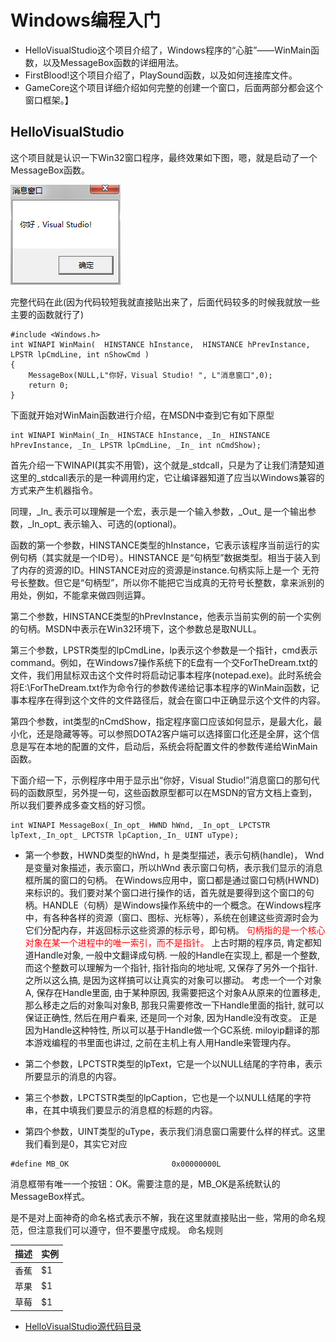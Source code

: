 # Windows编程入门
- HelloVisualStudio这个项目介绍了，Windows程序的“心脏”——WinMain函数，以及MessageBox函数的详细用法。
- FirstBlood!这个项目介绍了，PlaySound函数，以及如何连接库文件。
- GameCore这个项目详细介绍如何完整的创建一个窗口，后面两部分都会这个窗口框架。】

## HelloVisualStudio 
这个项目就是认识一下Win32窗口程序，最终效果如下图，嗯，就是启动了一个MessageBox函数。

![](./Images/HelloVisualStudio.png)

完整代码在此(因为代码较短我就直接贴出来了，后面代码较多的时候我就放一些主要的函数就行了)
```
#include <Windows.h>
int WINAPI WinMain(  HINSTANCE hInstance,  HINSTANCE hPrevInstance,  LPSTR lpCmdLine, int nShowCmd )
{
	MessageBox(NULL,L"你好，Visual Studio! ", L"消息窗口",0);
	return 0;
}
```
下面就开始对WinMain函数进行介绍，在MSDN中查到它有如下原型
```
int WINAPI WinMain(_In_ HINSTACE hInstance, _In_ HINSTANCE hPrevInstance, _In_ LPSTR lpCmdLine, _In_ int nCmdShow);
```
首先介绍一下WINAPI(其实不用管)，这个就是_stdcall，只是为了让我们清楚知道这里的_stdcall表示的是一种调用约定，它让编译器知道了应当以Windows兼容的方式来产生机器指令。

同理，\_In\_ 表示可以理解是一个宏，表示是一个输入参数，\_Out\_ 是一个输出参数，\_In_opt\_ 表示输入、可选的(optional)。

函数的第一个参数，HINSTANCE类型的hInstance，它表示该程序当前运行的实例句柄（其实就是一个ID号）。HINSTANCE 是“句柄型”数据类型。相当于装入到了内存的资源的ID。HINSTANCE对应的资源是instance.句柄实际上是一个 无符号长整数。但它是“句柄型”，所以你不能把它当成真的无符号长整数，拿来派别的用处，例如，不能拿来做四则运算。

第二个参数，HINSTANCE类型的hPrevInstance，他表示当前实例的前一个实例的句柄。MSDN中表示在Win32环境下，这个参数总是取NULL。

第三个参数，LPSTR类型的lpCmdLine，lp表示这个参数是一个指针，cmd表示command。例如，在Windows7操作系统下的E盘有一个交ForTheDream.txt的文件，我们用鼠标双击这个文件时将启动记事本程序(notepad.exe)。此时系统会将E:\ForTheDream.txt作为命令行的参数传递给记事本程序的WinMain函数，记事本程序在得到这个文件的文件路径后，就会在窗口中正确显示这个文件的内容。

第四个参数，int类型的nCmdShow，指定程序窗口应该如何显示，是最大化，最小化，还是隐藏等等。可以参照DOTA2客户端可以选择窗口化还是全屏，这个信息是写在本地的配置的文件，启动后，系统会将配置文件的参数传递给WinMain函数。

下面介绍一下，示例程序中用于显示出“你好，Visual Studio!”消息窗口的那句代码的函数原型，另外提一句，这些函数原型都可以在MSDN的官方文档上查到，所以我们要养成多查文档的好习惯。
```
int WINAPI MessageBox(_In_opt_ HWND hWnd, _In_opt_ LPCTSTR lpText,_In_opt_ LPCTSTR lpCaption,_In_ UINT uType);
```
- 第一个参数，HWND类型的hWnd，h 是类型描述，表示句柄(handle)， Wnd 是变量对象描述，表示窗口，所以hWnd 表示窗口句柄，表示我们显示的消息框所属的窗口的句柄。 在Windows应用中，窗口都是通过窗口句柄(HWND)来标识的。我们要对某个窗口进行操作的话，首先就是要得到这个窗口的句柄。HANDLE（句柄）是Windows操作系统中的一个概念。在Windows程序中，有各种各样的资源（窗口、图标、光标等），系统在创建这些资源时会为它们分配内存，并返回标示这些资源的标示号，即句柄。
<font color=red>句柄指的是一个核心对象在某一个进程中的唯一索引，而不是指针。</font>
上古时期的程序员, 肯定都知道Handle对象, 一般中文翻译成句柄. 一般的Handle在实现上, 都是一个整数, 而这个整数可以理解为一个指针, 指针指向的地址呢, 又保存了另外一个指针. 之所以这么搞, 是因为这样搞可以让真实的对象可以挪动。
考虑一个一个对象A, 保存在Handle里面, 由于某种原因, 我需要把这个对象A从原来的位置移走, 那么移走之后的对象叫对象B, 那我只需要修改一下Handle里面的指针, 就可以保证正确性, 然后在用户看来, 还是同一个对象, 因为Handle没有改变。
正是因为Handle这种特性, 所以可以基于Handle做一个GC系统. miloyip翻译的那本游戏编程的书里面也讲过, 之前在主机上有人用Handle来管理内存。

- 第二个参数，LPCTSTR类型的lpText，它是一个以NULL结尾的字符串，表示所要显示的消息的内容。
- 第三个参数，LPCTSTR类型的lpCaption，它也是一个以NULL结尾的字符串，在其中填我们要显示的消息框的标题的内容。
- 第四个参数，UINT类型的uType，表示我们消息窗口需要什么样的样式。这里我们看到是0，其实它对应
```
#define MB_OK                       0x00000000L
```
消息框带有唯一一个按钮：OK。需要注意的是，MB_OK是系统默认的MessageBox样式。

是不是对上面神奇的命名格式表示不解，我在这里就直接贴出一些，常用的命名规范，但注意我们可以遵守，但不要墨守成规。
命名规则

| 描述       | 实例   |
| :--------   | :-----   |
| 香蕉        | $1      |
| 苹果        | $1      |
| 草莓        | $1      |



- [HelloVisualStudio源代码目录](https://github.com/xuyicpp/geme-beginner/tree/master/Windows%E6%B8%B8%E6%88%8F%E7%BC%96%E7%A8%8B%E4%B9%8B%E4%BB%8E%E9%9B%B6%E5%BC%80%E5%A7%8B/windows%E7%BC%96%E7%A8%8B%E5%85%A5%E9%97%A8/HelloVisualStudio/HelloVisualStudio)

